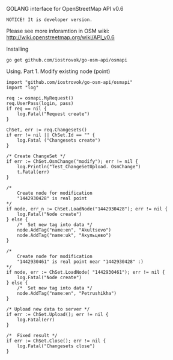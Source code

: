GOLANG interface for OpenStreetMap API v0.6

	NOTICE! It is developer version.

Please see more inforamtion in OSM wiki: http://wiki.openstreetmap.org/wiki/API_v0.6

Installing 

	go get github.com/iostrovok/go-osm-api/osmapi

Using.
Part 1. Modify existing node (point)

	import "github.com/iostrovok/go-osm-api/osmapi"
	import "log"

	req := osmapi.MyRequest()
	req.UserPass(login, pass)
	if req == nil {
		log.Fatal("Request create")
	}

	ChSet, err := req.Changesets()
	if err != nil || ChSet.Id == "" {
		log.Fatal ("Changesets create")
	}

	/* Create ChangeSet */
	if err := ChSet.OsmChange("modify"); err != nil {
        log.Println("Test_ChangeSetUpload. OsmChange")
		t.Fatal(err)
	}

	/* 
		Create node for modification
		"1442930428" is real point
	*/
	if node, err_n := ChSet.LoadNode("1442930428"); err != nil {
		log.Fatal("Node сreate")
	} else {
		/*  Set new tag into data */
		node.AddTag("name:en", "Akultsevo")
		node.AddTag("name:uk", "Акульцево")
	}

	/* 
		Create node for modification
		"1442930461" is real point near "1442930428" :)
	*/
	if node, err := ChSet.LoadNode( "1442930461"); err != nil {
		log.Fatal("Node сreate")
	} else {
		/*  Set new tag into data */
		node.AddTag("name:en", "Petrushikha")
	}

	/* Upload new data to server */
	if err := ChSet.Upload(); err != nil {
		log.Fatal(err)
	}

	/*  Fixed result */
	if err := ChSet.Close(); err != nil {
		log.Fatal("Changesets close")
	}


